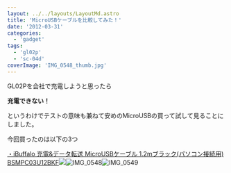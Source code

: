 ```yaml
---
layout: ../../layouts/LayoutMd.astro
title: 'MicroUSBケーブルを比較してみた！'
date: '2012-03-31'
categories:
  - 'gadget'
tags:
  - 'gl02p'
  - 'sc-04d'
coverImage: 'IMG_0548_thumb.jpg'
---
```


GL02Pを会社で充電しようと思ったら

**充電できない！**

というわけでテストの意味も兼ねて安めのMicroUSBの買って試して見ることにしました。

今回買ったのは以下の3つ

[・iBuffalo 充電&データ転送 MicroUSBケーブル 1.2mブラック(パソコン接続用) BSMPC03U12BKF](http://www.amazon.co.jp/gp/product/B005HFP6H0/ref=as_li_ss_tl?ie=UTF8&tag=mizuka123-22&linkCode=as2&camp=247&creative=7399&creativeASIN=B005HFP6H0)![](/archive/images/IMG_0548.jpg)![IMG_0548](/archive/images/IMG_0548_thumb.jpg 'IMG_0548')![IMG_0549](/archive/images/IMG_0549_thumb.jpg 'IMG_0549')
